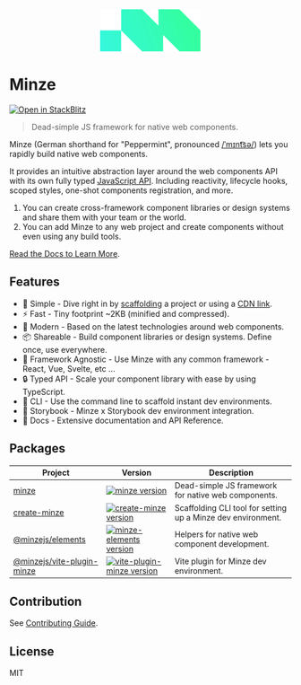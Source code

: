 &nbsp;

<p align="center">
  <a href="https://minze.dev" target="_blank" rel="noopener noreferrer">
    <img src=".github/logo.svg" alt="Minze" width="180" height="auto">
  </a>
</p>

# Minze

[![Open in StackBlitz](https://developer.stackblitz.com/img/open_in_stackblitz_small.svg)](https://stackblitz.com/github/n6ai/minze/tree/main/packages/create-minze/template-vite?title=Minze&terminal=dev)

> Dead-simple JS framework for native web components.

Minze (German shorthand for "Peppermint", pronounced [/ˈmɪnt͡sə/](https://upload.wikimedia.org/wikipedia/commons/c/c2/De-Minze.ogg)) lets you rapidly build native web components.

It provides an intuitive abstraction layer around the web components API with its own fully typed [JavaScript API](https://minze.dev/api/). Including reactivity, lifecycle hooks, scoped styles, one-shot components registration, and more.

1. You can create cross-framework component libraries or design systems and share them with your team or the world.
2. You can add Minze to any web project and create components without even using any build tools.

[Read the Docs to Learn More](https://minze.dev).

## Features

- 👶 Simple - Dive right in by [scaffolding](packages/create-minze) a project or using a [CDN link](https://minze.dev/guide/installation.html#cdn).
- ⚡ Fast - Tiny footprint ~2KB (minified and compressed).
- 🚀 Modern - Based on the latest technologies around web components.
- 📦 Shareable - Build component libraries or design systems. Define once, use everywhere.
- 🎲 Framework Agnostic - Use Minze with any common framework - React, Vue, Svelte, etc ...
- 🔒 Typed API - Scale your component library with ease by using TypeScript.
- 🧬 CLI - Use the command line to scaffold instant dev environments.
- 📕 Storybook - Minze x Storybook dev environment integration.
- 📖 Docs - Extensive documentation and API Reference.

## Packages

| Project                                                  | Version                                                                                                                                                     | Description                                                  |
| -------------------------------------------------------- | ----------------------------------------------------------------------------------------------------------------------------------------------------------- | ------------------------------------------------------------ |
| [minze](packages/minze)                                  | [![minze version](https://img.shields.io/npm/v/minze.svg?label=%20&color=323232)](packages/minze/CHANGELOG.md)                                              | Dead-simple JS framework for native web components.          |
| [create-minze](packages/create-minze)                    | [![create-minze version](https://img.shields.io/npm/v/create-minze.svg?label=%20&color=323232)](packages/create-minze/CHANGELOG.md)                         | Scaffolding CLI tool for setting up a Minze dev environment. |
| [@minzejs/elements](packages/minze-elements)             | [![minze-elements version](https://img.shields.io/npm/v/@minzejs/elements.svg?label=%20&color=323232)](packages/minze-elements/CHANGELOG.md)                | Helpers for native web component development.                |
| [@minzejs/vite-plugin-minze](packages/vite-plugin-minze) | [![vite-plugin-minze version](https://img.shields.io/npm/v/@minzejs/vite-plugin-minze.svg?label=%20&color=323232)](packages/vite-plugin-minze/CHANGELOG.md) | Vite plugin for Minze dev environment.                       |

## Contribution

See [Contributing Guide](https://github.com/n6ai/minze/blob/main/.github/CONTRIBUTING.md).

## License

MIT
